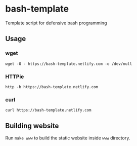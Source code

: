 # bash-template
Template script for defensive bash programming

## Usage

### wget
`wget -O - https://bash-template.netlify.com -o /dev/null`

### HTTPie
`http -b https://bash-template.netlify.com`

### curl
`curl https://bash-template.netlify.com`

## Building website
Run `make www` to build the static website inside `www` directory.
